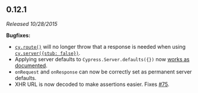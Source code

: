 ## 0.12.1

_Released 10/28/2015_

**Bugfixes:**

- [`cy.route()`](/api/commands/route) will no longer throw that a response is needed when using [`cy.server({stub: false})`](/api/commands/server).
- Applying server defaults to `Cypress.Server.defaults({})` now [works as documented](/api/cypress-api/cypress-server).
- `onRequest` and `onResponse` can now be correctly set as permanent server defaults.
- XHR URL is now decoded to make assertions easier. Fixes [#75](https://github.com/cypress-io/cypress/issues/75).
